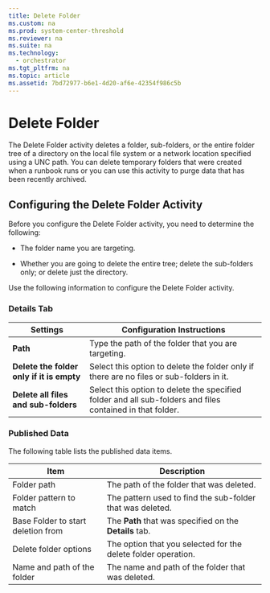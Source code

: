 ```yaml
---
title: Delete Folder
ms.custom: na
ms.prod: system-center-threshold
ms.reviewer: na
ms.suite: na
ms.technology: 
  - orchestrator
ms.tgt_pltfrm: na
ms.topic: article
ms.assetid: 7bd72977-b6e1-4d20-af6e-42354f986c5b
---
```

# Delete Folder
The Delete Folder activity deletes a folder, sub\-folders, or the entire folder tree of a directory on the local file system or a network location specified using a UNC path. You can delete temporary folders that were created when a runbook runs or you can use this activity to purge data that has been recently archived.  
  
## Configuring the Delete Folder Activity  
Before you configure the Delete Folder activity, you need to determine the following:  
  
-   The folder name you are targeting.  
  
-   Whether you are going to delete the entire tree; delete the sub\-folders only; or delete just the directory.  
  
Use the following information to configure the Delete Folder activity.  
  
### Details Tab  
  
|Settings|Configuration Instructions|  
|------------|------------------------------|  
|**Path**|Type the path of the folder that you are targeting.|  
|**Delete the folder only if it is empty**|Select this option to delete the folder only if there are no files or sub\-folders in it.|  
|**Delete all files and sub\-folders**|Select this option to delete the specified folder and all sub\-folders and files contained in that folder.|  
  
### Published Data  
The following table lists the published data items.  
  
|Item|Description|  
|--------|---------------|  
|Folder path|The path of the folder that was deleted.|  
|Folder pattern to match|The pattern used to find the sub\-folder that was deleted.|  
|Base Folder to start deletion from|The **Path** that was specified on the **Details** tab.|  
|Delete folder options|The option that you selected for the delete folder operation.|  
|Name and path of the folder|The name and path of the folder that was deleted.|  
  
